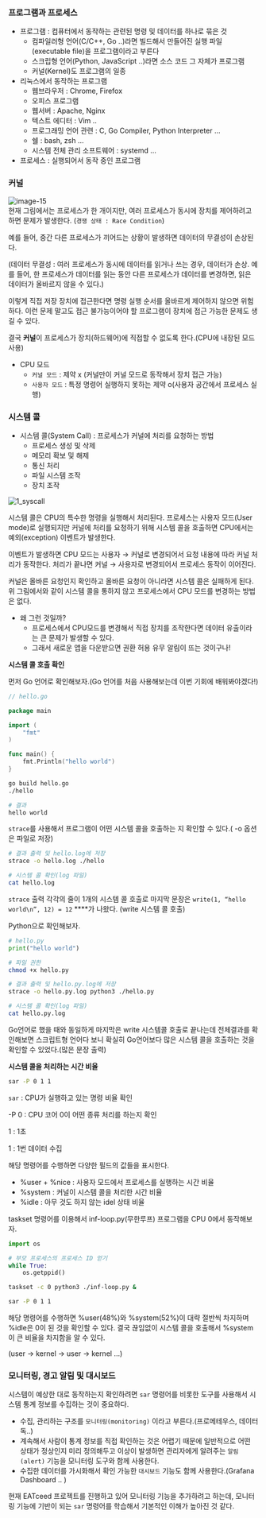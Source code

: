 ### 프로그램과 프로세스

- 프로그램 : 컴퓨터에서 동작하는 관련된 명령 및 데이터를 하나로 묶은 것
    - 컴파일러형 언어(C/C++, Go ..)라면 빌드해서 만들어진 실행 파일(executable file)을 프로그램이라고 부른다
    - 스크립형 언어(Python, JavaScript ..)라면 소스 코드 그 자체가 프로그램
    - 커널(Kernel)도 프로그램의 일종
- 리눅스에서 동작하는 프로그램
    - 웹브라우저 : Chrome, Firefox
    - 오피스 프로그램
    - 웹서버 : Apache, Nginx
    - 텍스트 에디터 : Vim ..
    - 프로그래밍 언어 관련 : C, Go Compiler, Python Interpreter …
    - 쉘 : bash, zsh …
    - 시스템 전체 관리 소프트웨어 : systemd …
- 프로세스 : 실행되어서 동작 중인 프로그램

### 커널


![image-15](https://github.com/user-attachments/assets/5b915041-64b5-4a37-835b-35cf8e0888b7)   
현재 그림에서는 프로세스가 한 개이지만, 여러 프로세스가 동시에 장치를 제어하려고 하면 문제가 발생한다. (`경쟁 상태 : Race Condition`)

예를 들어, 중간 다른 프로세스가 끼어드는 상황이 발생하면 데이터의 무결성이 손상된다.

(데이터 무결성 : 여러 프로세스가 동시에 데이터를 읽거나 쓰는 경우, 데이터가 손상. 예를 들어, 한 프로세스가 데이터를 읽는 동안 다른 프로세스가 데이터를 변경하면, 읽은 데이터가 올바르지 않을 수 있다.)

이렇게 직접 저장 장치에 접근한다면 명령 실행 순서를 올바르게 제어하지 않으면 위험하다. 이런 문제 말고도 접근 불가능이어야 할 프로그램이 장치에 접근 가능한 문제도 생길 수 있다. 

결국 **커널**이 프로세스가 장치(하드웨어)에 직접할 수 없도록 한다.(CPU에 내장된 모드 사용)

- CPU 모드
    - `커널 모드` : 제약 x (커널만이 커널 모드로 동작해서 장치 접근 가능)
    - `사용자 모드` : 특정 명령어 실행하지 못하는 제약 o(사용자 공간에서 프로세스 실행)

### 시스템 콜

- 시스템 콜(System Call) : 프로세스가 커널에 처리를 요청하는 방법
    - 프로세스 생성 및 삭제
    - 메모리 확보 및 해제
    - 통신 처리
    - 파일 시스템 조작
    - 장치 조작
  
![1_syscall](https://github.com/user-attachments/assets/1f548b4f-e434-4c5c-b3c9-77486e3bcc20)

시스템 콜은 CPU의 특수한 명령을 실행해서 처리된다. 프로세스는 사용자 모드(User mode)로 실행되지만 커널에 처리를 요청하기 위해 시스템 콜을 호출하면 CPU에서는 예외(exception) 이벤트가 발생한다. 

이벤트가 발생하면 CPU 모드는 사용자 → 커널로 변경되어서 요청 내용에 따라 커널 처리가 동작한다. 처리가 끝나면 커널 → 사용자로 변경되어서 프로세스 동작이 이어진다. 

커널은 올바른 요청인지 확인하고 올바른 요청이 아니라면 시스템 콜은 실패하게 된다. 위 그림에서와 같이 시스템 콜을 통하지 않고 프로세스에서 CPU 모드를 변경하는 방법은 없다.

- 왜 그런 것일까?
    - 프로세스에서 CPU모드를 변경해서 직접 장치를 조작한다면 데이터 유출이라는 큰 문제가 발생할 수 있다.
    - 그래서 새로운 앱을 다운받으면 권환 허용 유무 알림이 뜨는 것이구나!

**시스템 콜 호출 확인**

먼저 Go 언어로 확인해보자.(Go 언어를 처음 사용해보는데 이번 기회에 배워봐야겠다!)

```go
// hello.go

package main

import (
	"fmt"
)

func main() {
	fmt.Println("hello world")
}
```

```bash
go build hello.go
./hello

# 결과
hello world
```

`strace`를 사용해서 프로그램이 어떤 시스템 콜을 호출하는 지 확인할 수 있다.( -o 옵션은 파일로 저장)

```bash
# 결과 출력 및 hello.log에 저장
strace -o hello.log ./hello

# 시스템 콜 확인(log 파일)
cat hello.log
```

`strace` 출력 각각의 줄이 1개의 시스템 콜 호출로 마지막 문장은 `write(1, “hello world\n”, 12) = 12` ****가 나왔다. (write 시스템 콜 호출)

Python으로 확인해보자.

```python
# hello.py
print("hello world")
```

```bash
# 파일 권한 
chmod +x hello.py

# 결과 출력 및 hello.py.log에 저장
strace -o hello.py.log python3 ./hello.py

# 시스템 콜 확인(log 파일)
cat hello.py.log
```

Go언어로 했을 때와 동일하게 마지막은 write 시스템콜 호출로 끝나는데 전체결과를 확인해보면 스크립트형 언어다 보니 확실히 Go언어보다 많은 시스템 콜을 호출하는 것을 확인할 수 있었다.(많은 문장 출력)

**시스템 콜을 처리하는 시간 비율**

```bash
sar -P 0 1 1
```

`sar` : CPU가 실행하고 있는 명령 비율 확인

-P 0 : CPU 코어 0이 어떤 종류 처리를 하는지 확인

1 : 1초

1 : 1번 데이터 수집

해당 명령어를 수행하면 다양한 필드의 값들을 표시한다. 

- %user + %nice : 사용자 모드에서 프로세스를 실행하는 시간 비율
- %system : 커널이 시스템 콜을 처리한 시간 비율
- %idle : 아무 것도 하지 않는 idel 상태 비율

taskset 명령어를 이용해서 inf-loop.py(무한루프) 프로그램을 CPU 0에서 동작해보자.

```python
import os

# 부모 프로세스의 프로세스 ID 얻기
while True:
	os.getppid()
```

```bash
taskset -c 0 python3 ./inf-loop.py &

sar -P 0 1 1
```

해당 명령어를 수행하면 %user(48%)와 %system(52%)이 대략 절반씩 차지하며 %idle은 0이 된 것을 확인할 수 있다. 결국 끊임없이 시스템 콜을 호출해서 %system이 큰 비율을 차지함을 알 수 있다. 

(user → kernel → user → kernel …)

### 모니터링, 경고 알림 및 대시보드

시스템이 예상한 대로 동작하는지 확인하려면 `sar` 명령어를 비롯한 도구를 사용해서 시스템 통계 정보를 수집하는 것이 중요하다. 

- 수집, 관리하는 구조를 `모니터링(monitoring)` 이라고 부른다.(프로메테우스, 데이터독..)
- 계속해서 사람이 통계 정보를 직접 확인하는 것은 어렵기 때문에 일반적으로 어떤 상태가 정상인지 미리 정의해두고 이상이 발생하면 관리자에게 알려주는 `알림(alert)` 기능을 모니터링 도구와 함께 사용한다.
- 수집한 데이터를 가시화해서 확인 가능한 `대시보드` 기능도 함께 사용한다.(Grafana Dashboard .. )

현재 EATceed 프로젝트를 진행하고 있어 모니터링 기능을 추가하려고 하는데, 모니터링 기능에 기반이 되는 `sar` 명령어를 학습해서 기본적인 이해가 높아진 것 같다.
